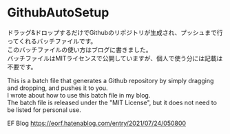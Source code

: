 # GithubAutoSetup

ドラッグ&ドロップするだけでGithubのリポジトリが生成され、プッシュまで行ってくれるバッチファイルです。<br>
このバッチファイルの使い方はブログに書きました。<br>
バッチファイルはMITライセンスで公開していますが、個人で使う分には記載は不要です。<br>


This is a batch file that generates a Github repository by simply dragging and dropping, and pushes it to you.<br>
I wrote about how to use this batch file in my blog.<br>
The batch file is released under the "MIT License", but it does not need to be listed for personal use.<br>

EF Blog
https://eorf.hatenablog.com/entry/2021/07/24/050800

